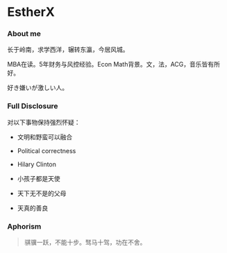 # EstherX

### About me

长于岭南，求学西洋，辗转东瀛，今居风城。

MBA在读。5年财务与风控经验。Econ Math背景。文，法，ACG，音乐皆有所好。

好き嫌いが激しい人。

### Full Disclosure

对以下事物保持强烈怀疑：

* 文明和野蛮可以融合

* Political correctness

* Hilary Clinton

* 小孩子都是天使

* 天下无不是的父母

* 天真的善良

### Aphorism

>骐骥一跃，不能十步。驽马十驾，功在不舍。

